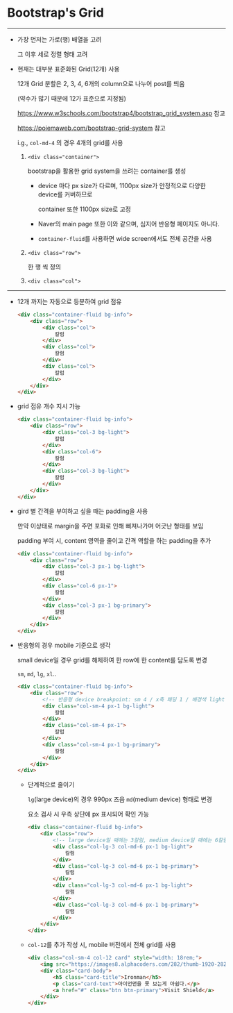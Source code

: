 # Bootstrap's Grid

---

- 가장 먼저는 가로(행) 배열을 고려

  그 이후 세로 정렬 형태 고려

- 현재는 대부분 표준화된 Grid(12개) 사용

  12개 Grid 분할은 2, 3, 4, 6개의 column으로 나누어 post를 띄움

  (약수가 많기 때문에 12가 표준으로 지정됨)

  https://www.w3schools.com/bootstrap4/bootstrap_grid_system.asp 참고

  https://poiemaweb.com/bootstrap-grid-system 참고

  i.g., `col-md-4` 의 경우 4개의 grid를 사용

  1. `<div class="container">`

     bootstrap을 활용한 grid system을 쓰려는 container를 생성

     - device 마다 px size가 다르며, 1100px size가 안정적으로 다양한 device를 커버하므로

       container 또한 1100px size로 고정

     - Naver의 main page 또한 이와 같으며, 심지어 반응형 페이지도 아니다.

     - `container-fluid`를 사용하면 wide screen에서도 전체 공간을 사용

  2. `<div class="row">`

     한 행 씩 정의

  3. `<div class="col">`

---

- 12개 까지는 자동으로 등분하여 grid 점유

    ```html
    <div class="container-fluid bg-info">
        <div class="row">
            <div class="col">
                칼럼
            </div>
            <div class="col">
                칼럼
            </div>
            <div class="col">
                칼럼
            </div>
        </div>
    </div>
    ```

- grid 점유 개수 지시 가능

    ```html
    <div class="container-fluid bg-info">
        <div class="row">
            <div class="col-3 bg-light">
                칼럼
            </div>
            <div class="col-6">
                칼럼
            </div>
            <div class="col-3 bg-light">
                칼럼
            </div>
        </div>
    </div>
    ```

- gird 별 간격을 부여하고 싶을 때는 padding을 사용

  만약 이상태로 margin을 주면 포화로 인해 삐져나가며 어긋난 형태를 보임

  padding 부여 시, content 영역을 줄이고 간격 역할을 하는 padding을 추가

  ```html
  <div class="container-fluid bg-info">
      <div class="row">
          <div class="col-3 px-1 bg-light">
              칼럼
          </div>
          <div class="col-6 px-1">
              칼럼
          </div>
          <div class="col-3 px-1 bg-primary">
              칼럼
          </div>
      </div>
  </div>
  ```

- 반응형의 경우 mobile 기준으로 생각

  small device일 경우 grid를 해제하여 한 row에 한 content를 담도록 변경

  `sm`, `md`, `lg`, `xl`..

  ```html
  <div class="container-fluid bg-info">
      <div class="row">
          <!-- 반응형 device breakpoint: sm 4 / x축 패딩 1 / 배경색 light -->
          <div class="col-sm-4 px-1 bg-light">
              칼럼
          </div>
          <div class="col-sm-4 px-1">
              칼럼
          </div>
          <div class="col-sm-4 px-1 bg-primary">
              칼럼
          </div>
      </div>
  </div>
  ```

  - 단계적으로 줄이기

    `lg`(large device)의 경우 990px 즈음 `md`(medium device) 형태로 변경

    요소 검사 시 우측 상단에 px 표시되어 확인 가능

    ```html
    <div class="container-fluid bg-info">
        <div class="row">
            <!-- large device일 때에는 3칼럼, medium device일 때에는 6칼럼을 차지 -->
            <div class="col-lg-3 col-md-6 px-1 bg-light">
                칼럼
            </div>
            <div class="col-lg-3 col-md-6 px-1 bg-primary">
                칼럼
            </div>
            <div class="col-lg-3 col-md-6 px-1 bg-light">
                칼럼
            </div>
            <div class="col-lg-3 col-md-6 px-1 bg-primary">
                칼럼
            </div>
        </div>
    </div>
    ```
  
  - `col-12`를 추가 작성 시, mobile 버전에서 전체 grid를 사용
  
    ```html
    <div class="col-sm-4 col-12 card" style="width: 18rem;">
        <img src="https://images8.alphacoders.com/282/thumb-1920-282535.jpg" class="card-img-top" alt="spiderman">
        <div class="card-body">
            <h5 class="card-title">Ironman</h5>
            <p class="card-text">아이언맨을 못 보는게 아쉽다.</p>
            <a href="#" class="btn btn-primary">Visit Shield</a>
        </div>
    </div>
    ```
